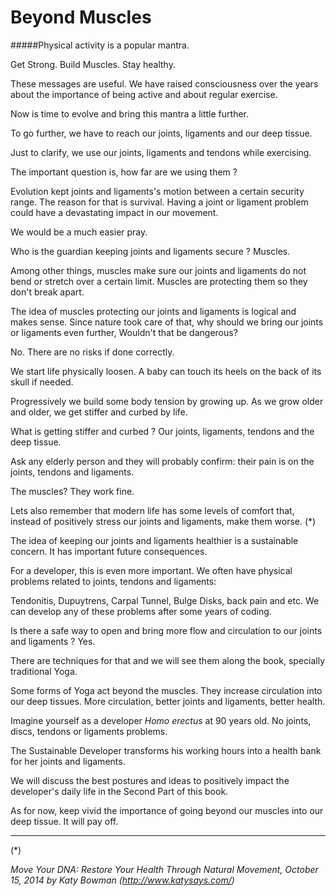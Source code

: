 # Beyond Muscles

#####Physical activity is a popular mantra. 

Get Strong. Build Muscles. Stay healthy. 

These messages are useful. We have raised consciousness over the years about the  importance of being active and about regular exercise. 

Now is time to evolve and bring this mantra a little further.

To go further, we have to reach our joints, ligaments and our deep tissue.

Just to clarify, we use our joints, ligaments and tendons while exercising.  

The important question is, how far are we using them ? 

Evolution kept joints and ligaments's motion between a certain security range. The reason for that is survival. Having a joint or ligament problem could have a devastating impact in our movement. 

We would be a much easier pray. 

Who is the guardian keeping joints and ligaments secure ? Muscles.

Among other things, muscles make sure our joints and ligaments do not bend or stretch over a certain limit. Muscles are protecting them so they don't break apart. 

The idea of muscles protecting our joints and ligaments is logical and makes sense. Since nature took care of that, why should we bring our joints or ligaments even further, Wouldn't that be dangerous? 

No. There are no risks if done correctly.   

We start life physically loosen. A baby can touch its heels on the back of its skull if needed.  

Progressively we build some body tension by growing up. As we grow older and older, we get stiffer and curbed by life. 

What is getting stiffer and curbed ? Our joints, ligaments, tendons and the deep tissue. 

Ask any elderly person and they will probably confirm: their  pain is on the joints, tendons and ligaments. 

The muscles? They work fine. 

Lets also remember that modern life has some levels of comfort that, instead of positively stress our joints and ligaments, make them worse. (*)

The idea of keeping our joints and ligaments healthier is a sustainable concern. It has important future consequences. 

For a developer, this is even more important. We often have physical problems related to joints, tendons and ligaments: 

Tendonitis, Dupuytrens, Carpal Tunnel, Bulge Disks, back pain and etc.  We can develop any of these problems after some years of coding.  

Is there a safe way to open and bring more flow and circulation to our joints and ligaments ? Yes. 

There are techniques for that and we will see them along the book, specially traditional Yoga. 

Some forms of Yoga act beyond the muscles. They increase circulation into our deep tissues.  More circulation, better joints and ligaments, better health. 

Imagine yourself as a developer *Homo erectus* at 90 years old. No joints, discs, tendons or ligaments problems. 

The Sustainable Developer transforms his working hours into a health bank for her joints and ligaments. 

We will discuss the best postures and ideas to positively impact the developer's daily life in the Second Part of this book. 

As for now, keep vivid the importance of going beyond our muscles into our deep tissue. It will pay off. 

****
(*) 

*Move Your DNA: Restore Your Health Through Natural Movement,  October 15, 2014 by Katy Bowman (http://www.katysays.com/)*



